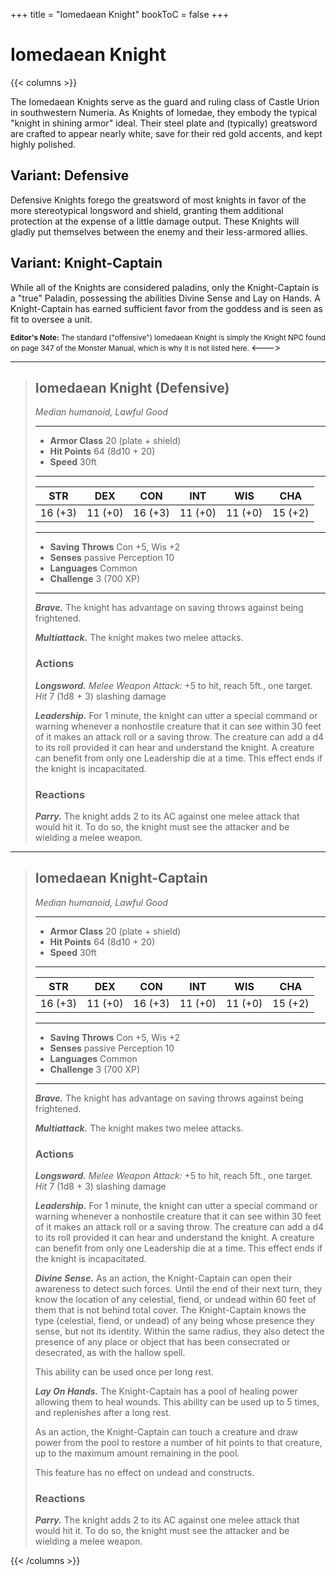+++
title = "Iomedaean Knight"
bookToC = false
+++

# Iomedaean Knight

{{< columns >}}

The Iomedaean Knights serve as the guard and ruling class of Castle Urion in southwestern Numeria. As Knights of Iomedae, they embody the typical "knight in shining armor" ideal. Their steel plate and (typically) greatsword are crafted to appear nearly white, save for their red gold accents, and kept highly polished.

## Variant: Defensive

Defensive Knights forego the greatsword of most knights in favor of the more stereotypical longsword and shield, granting them additional protection at the expense of a little damage output. These Knights will gladly put themselves between the enemy and their less-armored allies.

## Variant: Knight-Captain

While all of the Knights are considered paladins, only the Knight-Captain is a "true" Paladin, possessing the abilities Divine Sense and Lay on Hands. A Knight-Captain has earned sufficient favor from the goddess and is seen as fit to oversee a unit.

<small>
<strong>Editor's Note:</strong> The standard ("offensive") Iomedaean Knight is simply the Knight NPC found on page 347 of the Monster Manual, which is why it is not listed here.
</small>
<--->

<div class="phb">

___
> ## Iomedaean Knight (Defensive)
>*Median humanoid, Lawful Good*
> ___
> - **Armor Class** 20 (plate + shield)
> - **Hit Points** 64 (8d10 + 20)
> - **Speed** 30ft
>___
>|STR|DEX|CON|INT|WIS|CHA|
>|:---:|:---:|:---:|:---:|:---:|:---:|
>|16 (+3)|11 (+0)|16 (+3)|11 (+0)|11 (+0)|15 (+2)|
>___
> - **Saving Throws** Con +5, Wis +2
> - **Senses** passive Perception 10
> - **Languages** Common
> - **Challenge** 3 (700 XP)
> ___
> ***Brave.*** The knight has advantage on saving throws against being frightened.
>
> ***Multiattack.*** The knight makes two melee attacks.
> ### Actions
> ***Longsword.*** *Melee Weapon Attack:* +5 to hit, reach 5ft., one target. *Hit* 7 (1d8 + 3) slashing damage
>
> ***Leadership.*** For 1 minute, the knight can utter a special command or warning whenever a nonhostile creature that it can see within 30 feet of it makes an attack roll or a saving throw. The creature can add a d4 to its roll provided it can hear and understand the knight. A creature can benefit from only one Leadership die at a time. This effect ends if the knight is incapacitated.
> ### Reactions
> ***Parry.*** The knight adds 2 to its AC against one melee attack that would hit it. To do so, the knight must see the attacker and be wielding a melee weapon.
</div>

<div class="phb">

___
> ## Iomedaean Knight-Captain
>*Median humanoid, Lawful Good*
> ___
> - **Armor Class** 20 (plate + shield)
> - **Hit Points** 64 (8d10 + 20)
> - **Speed** 30ft
>___
>|STR|DEX|CON|INT|WIS|CHA|
>|:---:|:---:|:---:|:---:|:---:|:---:|
>|16 (+3)|11 (+0)|16 (+3)|11 (+0)|11 (+0)|15 (+2)|
>___
> - **Saving Throws** Con +5, Wis +2
> - **Senses** passive Perception 10
> - **Languages** Common
> - **Challenge** 3 (700 XP)
> ___
> ***Brave.*** The knight has advantage on saving throws against being frightened.
>
> ***Multiattack.*** The knight makes two melee attacks.
> ### Actions
> ***Longsword.*** *Melee Weapon Attack:* +5 to hit, reach 5ft., one target. *Hit* 7 (1d8 + 3) slashing damage
>
> ***Leadership.*** For 1 minute, the knight can utter a special command or warning whenever a nonhostile creature that it can see within 30 feet of it makes an attack roll or a saving throw. The creature can add a d4 to its roll provided it can hear and understand the knight. A creature can benefit from only one Leadership die at a time. This effect ends if the knight is incapacitated.
>
> ***Divine Sense.*** As an action, the Knight-Captain can open their awareness to detect such forces. Until the end of their next turn, they know the location of any celestial, fiend, or undead within 60 feet of them that is not behind total cover. The Knight-Captain knows the type (celestial, fiend, or undead) of any being whose presence they sense, but not its identity. Within the same radius, they also detect the presence of any place or object that has been consecrated or desecrated, as with the hallow spell.
>
> This ability can be used once per long rest.
>
> ***Lay On Hands.*** The Knight-Captain has a pool of healing power allowing them to heal wounds. This ability can be used up to 5 times, and replenishes after a long rest.
>
> As an action, the Knight-Captain can touch a creature and draw power from the pool to restore a number of hit points to that creature, up to the maximum amount remaining in the pool.
>
> This feature has no effect on undead and constructs.
> ### Reactions
> ***Parry.*** The knight adds 2 to its AC against one melee attack that would hit it. To do so, the knight must see the attacker and be wielding a melee weapon.
</div>

{{< /columns >}}
